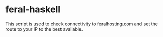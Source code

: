 feral-haskell
=============

This script is used to check connectivity to feralhosting.com and
set the route to your IP to the best available.
